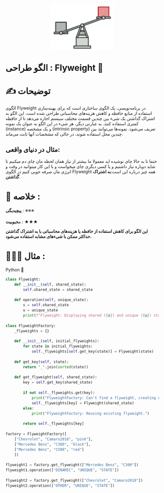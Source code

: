 <p align="center">
  <img src="https://github.com/mojtabapaso/Design-Pattern-Persian/blob/main/img/Structural/flyweight-mini.png" height="150px" />
</p>

# الگو طراحی :  Flyweight 🍃

# ✍️ توضیحات 
الگوی Flyweight در برنامه‌نویسی، یک الگوی ساختاری است که برای بهینه‌سازی استفاده از منابع حافظه و کاهش هزینه‌های محاسباتی طراحی شده است. این الگو به اشتراک گذاشتن یک شیء بین چندین قسمت مختلف سیستم اجازه می‌دهد تا از حافظه کمتری استفاده کنند. به عبارتی دیگر، هر شیء در این الگو به عنوان یک نمونه (instance) و یک مشخصه (intrinsic property) تعریف می‌شود. نمونه‌ها می‌توانند بین چندین محل استفاده شوند، در حالی که مشخصات آنها ثابت می‌ماند.
## مثال در دنیای واقعی:
حتما تا به حالا چای نوشیده اید معمولا ما بیشتر از نیاز همان لحظه مان چای دم میکنیم تا شاید دوباره نیاز داشتیم و یا کسی دیگری چای میخواست  و با این کار میتوانید در وقت و انرژی مان صرفه جویی کنیم در الگوی Flyweight همه چیز درباره این است:**به اشتراک گذاشتن**.


 # 📝 خلاصه :
**پیچیدیگی** : **⭐⭐⭐** 

م**حبوبیت** : **★★★**

**این الگو برای کاهش استفاده از حافظه یا هزینه‌های محاسباتی با به اشتراک گذاشتن حداکثر ممکن با شیء‌های مشابه استفاده می‌شود.**

# 👨🏻‍💻 مثال  :
Python 🐍 


```python
class Flyweight:
    def __init__(self, shared_state):
        self.shared_state = shared_state

    def operation(self, unique_state):
        s = self.shared_state
        u = unique_state
        print(f"Flyweight: Displaying shared ({s}) and unique ({u}) state.")

class FlyweightFactory:
    _flyweights = {}

    def __init__(self, initial_flyweights):
        for state in initial_flyweights:
            self._flyweights[self.get_key(state)] = Flyweight(state)

    def get_key(self, state):
        return "_".join(sorted(state))

    def get_flyweight(self, shared_state):
        key = self.get_key(shared_state)

        if not self._flyweights.get(key):
            print("FlyweightFactory: Can't find a flyweight, creating new one.")
            self._flyweights[key] = Flyweight(shared_state)
        else:
            print("FlyweightFactory: Reusing existing flyweight.")

        return self._flyweights[key]

factory = FlyweightFactory([
    ["Chevrolet", "Camaro2018", "pink"], 
    ["Mercedes Benz", "C300", "black"],
    ["Mercedes Benz", "C500", "red"]
    ])

flyweight1 = factory.get_flyweight(["Mercedes Benz", "C300"])
flyweight1.operation(["DINAMIC", "UNIQUE", "STATE"])

flyweight2 = factory.get_flyweight(["Chevrolet", "Camaro2018"]) 
flyweight2.operation(["OTHER", "UNIQUE", "STATE"])
```

